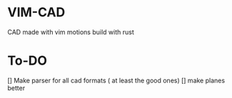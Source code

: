 # VIM-CAD

CAD made with vim motions build with rust

# To-DO

[] Make parser for all cad formats ( at least the good ones)
[] make planes better
